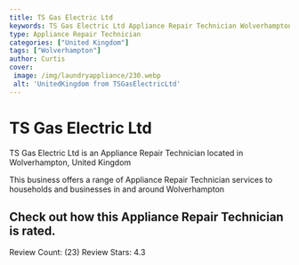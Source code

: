 ```yaml
---
title: TS Gas Electric Ltd
keywords: TS Gas Electric Ltd Appliance Repair Technician Wolverhampton United Kingdom 
type: Appliance Repair Technician 
categories: ["United Kingdom"]
tags: ["Wolverhampton"]
author: Curtis
cover:
 image: /img/laundryappliance/230.webp
 alt: 'UnitedKingdom from TSGasElectricLtd'
---
```


# TS Gas Electric Ltd
TS Gas Electric Ltd is an Appliance Repair Technician located in Wolverhampton, United Kingdom

This business offers a range of Appliance Repair Technician services to households and businesses in and around Wolverhampton

## Check out how this Appliance Repair Technician is rated.
Review Count: (23)
Review Stars: 4.3

